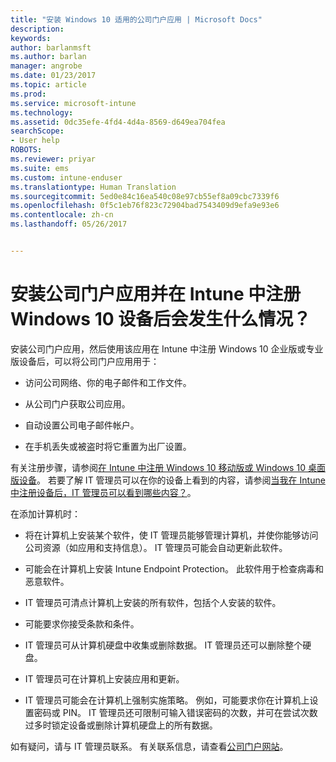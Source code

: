 ```yaml
---
title: "安装 Windows 10 适用的公司门户应用 | Microsoft Docs"
description: 
keywords: 
author: barlanmsft
ms.author: barlan
manager: angrobe
ms.date: 01/23/2017
ms.topic: article
ms.prod: 
ms.service: microsoft-intune
ms.technology: 
ms.assetid: 0dc35efe-4fd4-4d4a-8569-d649ea704fea
searchScope:
- User help
ROBOTS: 
ms.reviewer: priyar
ms.suite: ems
ms.custom: intune-enduser
ms.translationtype: Human Translation
ms.sourcegitcommit: 5ed0e84c16ea540c08e97cb55ef8a09cbc7339f6
ms.openlocfilehash: 0f5c1eb76f823c72904bad7543409d9efa9e93e6
ms.contentlocale: zh-cn
ms.lasthandoff: 05/26/2017


---
```


# <a name="what-happens-if-you-install-the-company-portal-app-and-enroll-your-windows-10-device-in-intune"></a>安装公司门户应用并在 Intune 中注册 Windows 10 设备后会发生什么情况？

安装公司门户应用，然后使用该应用在 Intune 中注册 Windows 10 企业版或专业版设备后，可以将公司门户应用用于：

-   访问公司网络、你的电子邮件和工作文件。

-   从公司门户获取公司应用。

-   自动设置公司电子邮件帐户。

-   在手机丢失或被盗时将它重置为出厂设置。

有关注册步骤，请参阅[在 Intune 中注册 Windows 10 移动版或 Windows 10 桌面版设备](enroll-your-w10-phone-or-w10-pc-windows.md)。 若要了解 IT 管理员可以在你的设备上看到的内容，请参阅[当我在 Intune 中注册设备后，IT 管理员可以看到哪些内容？](what-info-can-your-company-see-when-you-enroll-your-device-in-intune.md)。

在添加计算机时：

-   将在计算机上安装某个软件，使 IT 管理员能够管理计算机，并使你能够访问公司资源（如应用和支持信息）。 IT 管理员可能会自动更新此软件。

-   可能会在计算机上安装 Intune Endpoint Protection。 此软件用于检查病毒和恶意软件。

-   IT 管理员可清点计算机上安装的所有软件，包括个人安装的软件。

-   可能要求你接受条款和条件。

-   IT 管理员可从计算机硬盘中收集或删除数据。 IT 管理员还可以删除整个硬盘。

-   IT 管理员可在计算机上安装应用和更新。

-   IT 管理员可能会在计算机上强制实施策略。 例如，可能要求你在计算机上设置密码或 PIN。 IT 管理员还可限制可输入错误密码的次数，并可在尝试次数过多时锁定设备或删除计算机硬盘上的所有数据。

如有疑问，请与 IT 管理员联系。 有关联系信息，请查看[公司门户网站](https://portal.manage.microsoft.com)。

